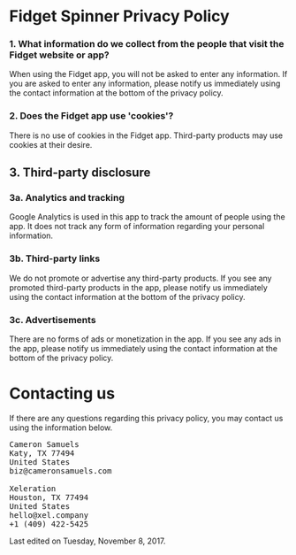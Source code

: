# Fidget Spinner Privacy Policy

### 1. What information do we collect from the people that visit the Fidget website or app?
When using the Fidget app, you will not be asked to enter any information.
If you are asked to enter any information, please notify us immediately using the contact information at the bottom of the privacy policy.

### 2. Does the Fidget app use 'cookies'?
There is no use of cookies in the Fidget app. Third-party products may use cookies at their desire.

## 3. Third-party disclosure
### 3a. Analytics and tracking
Google Analytics is used in this app to track the amount of people using the app.
It does not track any form of information regarding your personal information.
### 3b. Third-party links
We do not promote or advertise any third-party products.
If you see any promoted third-party products in the app, please notify us immediately using the contact information at the bottom of the privacy policy.
### 3c. Advertisements
There are no forms of ads or monetization in the app.
If you see any ads in the app, please notify us immediately using the contact information at the bottom of the privacy policy.

# Contacting us
If there are any questions regarding this privacy policy, you may contact us using the information below.
<pre>
Cameron Samuels
Katy, TX 77494
United States
biz@cameronsamuels.com

Xeleration
Houston, TX 77494
United States
hello@xel.company
+1 (409) 422-5425
</pre>
Last edited on Tuesday, November 8, 2017.
